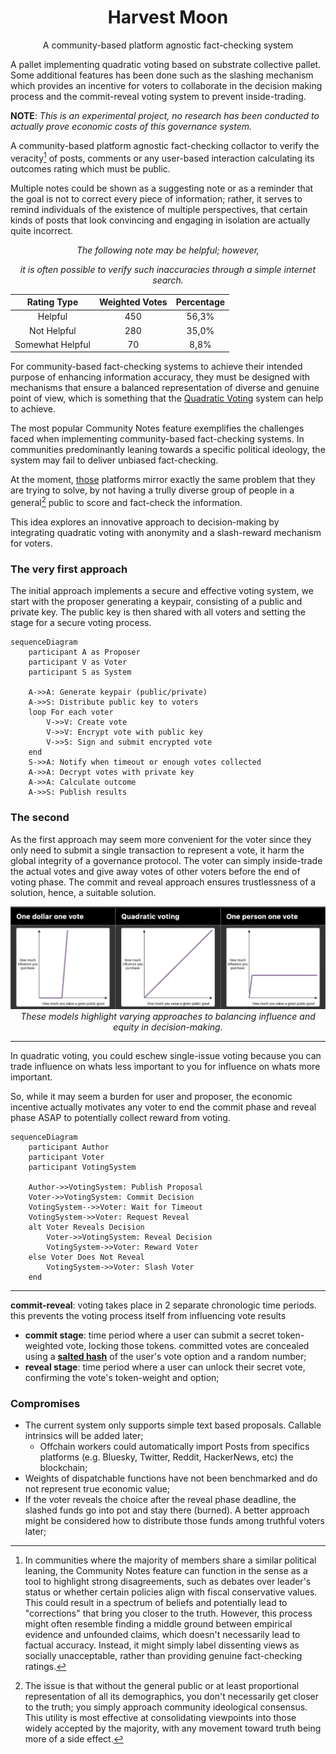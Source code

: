 <div align="center">

# Harvest Moon

A community-based platform agnostic fact-checking system

</div>

A pallet implementing quadratic voting based on substrate collective pallet. Some additional features has been done such as the slashing mechanism which provides an incentive for voters to collaborate in the decision making process and the commit-reveal voting system to prevent inside-trading.

<!-- Heads up to [pallet/voting](https://github.com/falcucci/harvest-moon/blob/main/pallets/voting) to see [tests](https://github.com/falcucci/harvest-moon/blob/main/pallets/voting/src/tests.rs) and implementation. -->

**NOTE**: _This is an experimental project, no research has been conducted to actually prove economic costs of this governance system._

A community-based platform agnostic fact-checking collactor to verify the veracity[^1] of posts, comments or any user-based interaction calculating its outcomes rating which must be public.

Multiple notes could be shown as a suggesting note or as a reminder that the goal is not to correct every piece of information; rather, it serves to remind individuals of the existence of multiple perspectives, that certain kinds of posts that look convincing and engaging in isolation are actually quite incorrect.

<div align="center">

<em>The following note may be helpful; however,

it is often possible to verify such inaccuracies through a simple internet search.</em>

|   Rating Type    | Weighted Votes | Percentage |
| :--------------: | :------------: | :--------: |
|     Helpful      |      450       |   56,3%    |
|   Not Helpful    |      280       |   35,0%    |
| Somewhat Helpful |       70       |    8,8%    |

</div>

For community-based fact-checking systems to achieve their intended purpose of enhancing information accuracy, they must be designed with mechanisms that ensure a balanced representation of diverse and genuine point of view, which is something that the [Quadratic Voting](https://papers.ssrn.com/sol3/papers.cfm?abstract_id=2003531) system can help to achieve.

The most popular Community Notes feature exemplifies the challenges faced when implementing community-based fact-checking systems. In communities predominantly leaning towards a specific political ideology, the system may fail to deliver unbiased fact-checking.

At the moment, [those](https://github.com/twitter/communitynotes/blob/main/documentation/about/challenges.md?plain=1#L20) platforms mirror exactly the same problem that they are trying to solve, by not having a trully diverse group of people in a general[^2] public to score and fact-check the information.

This idea explores an innovative approach to decision-making by integrating quadratic voting with anonymity and a slash-reward mechanism for voters.

### The very first approach

The initial approach implements a secure and effective voting system, we start with the proposer generating a keypair, consisting of a public and private key. The public key is then shared with all voters and setting the stage for a secure voting process.

```mermaid
sequenceDiagram
    participant A as Proposer
    participant V as Voter
    participant S as System

    A->>A: Generate keypair (public/private)
    A->>S: Distribute public key to voters
    loop For each voter
        V->>V: Create vote
        V->>V: Encrypt vote with public key
        V->>S: Sign and submit encrypted vote
    end
    S->>A: Notify when timeout or enough votes collected
    A->>A: Decrypt votes with private key
    A->>A: Calculate outcome
    A->>S: Publish results
```

### The second

As the first approach may seem more convenient for the voter since they only need to submit a single transaction to represent a vote, it harm the global integrity of a governance protocol. The voter can simply inside-trade the actual votes and give away votes of other voters before the end of voting phase. The commit and reveal approach ensures trustlessness of a solution, hence, a suitable solution.

<div align="center">
    <img src="./assets/quadratic.png" alt="Quadratic voting">
    <em>These models highlight varying approaches to balancing influence and equity in decision-making.</em>
</div>

---

In quadratic voting, you could eschew single-issue voting because you can trade influence on whats less important to you for influence on whats more important.

So, while it may seem a burden for user and proposer, the economic incentive actually motivates any voter to end the commit phase and reveal phase ASAP to potentially collect reward from voting.

```mermaid
sequenceDiagram
    participant Author
    participant Voter
    participant VotingSystem

    Author->>VotingSystem: Publish Proposal
    Voter->>VotingSystem: Commit Decision
    VotingSystem-->>Voter: Wait for Timeout
    VotingSystem->>Voter: Request Reveal
    alt Voter Reveals Decision
        Voter->>VotingSystem: Reveal Decision
        VotingSystem->>Voter: Reward Voter
    else Voter Does Not Reveal
        VotingSystem->>Voter: Slash Voter
    end
```

---

**commit-reveal**: voting takes place in 2 separate chronologic time periods. this prevents the voting process itself from influencing vote results

- **commit stage**: time period where a user can submit a secret token-weighted vote, locking those tokens. committed votes are concealed using a [**salted hash**](https://en.wikipedia.org/wiki/Salt_%28cryptography%29) of the user's vote option and a random number;
- **reveal stage**: time period where a user can unlock their secret vote, confirming the vote's token-weight and option;

### Compromises

- The current system only supports simple text based proposals. Callable intrinsics will be added later;
  - Offchain workers could automatically import Posts from specifics platforms (e.g. Bluesky, Twitter, Reddit, HackerNews, etc) the blockchain;
- Weights of dispatchable functions have not been benchmarked and do not represent true economic value;
- If the voter reveals the choice after the reveal phase deadline, the slashed funds go into pot and stay there (burned). A better approach might be considered how to distribute those funds among truthful voters later;

[^1]: In communities where the majority of members share a similar political leaning, the Community Notes feature can function in the sense as a tool to highlight strong disagreements, such as debates over leader's status or whether certain policies align with fiscal conservative values. This could result in a spectrum of beliefs and potentially lead to "corrections" that bring you closer to the truth. However, this process might often resemble finding a middle ground between empirical evidence and unfounded claims, which doesn't necessarily lead to factual accuracy. Instead, it might simply label dissenting views as socially unacceptable, rather than providing genuine fact-checking ratings.
[^2]: The issue is that without the general public or at least proportional representation of all its demographics, you don't necessarily get closer to the truth; you simply approach community ideological consensus. This utility is most effective at consolidating viewpoints into those widely accepted by the majority, with any movement toward truth being more of a side effect.
